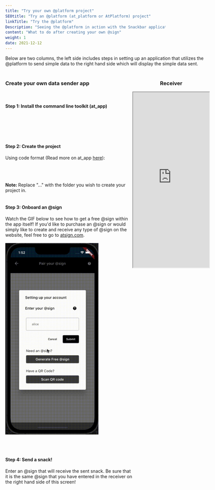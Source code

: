 ```yaml
---
title: "Try your own @platform project"
SEOtitle: "Try an @platform (at_platform or AtPlatform) project"
linkTitle: "Try the @platform"
Description: "Seeing the @platform in action with the Snackbar application"
content: "What to do after creating your own @sign"
weight: 1
date: 2021-12-12
---
```


<style>

@media only screen and (min-width: 600px){
.content{
  row-gap:20px;
  display:grid;
  grid-template-areas:"header header" "left right";
  grid-template-columns:1fr 1fr;
}
.header{
  grid-area:header;
}

.left{
  grid-area:left;
}

.right{
  grid-area:right;
  position: -webkit-sticky;
  position: sticky;
  top: 4em;
  align-self:start;
}
}
</style>

<div class="content">

 <div class="header">
 Below are two columns, the left side includes steps in setting up an application that utilizes the @platform to send simple data to the right hand side which will display the simple data sent.
 </div>

 <div class="right">
  <div>
  <center>
  <h3>Receiver </h3>
  
  <iframe src="https://cconstab.github.io/snackbar/#/" title="Snackbar Code" style="height: 550px; width: 25vw;"></iframe>
  
  </center>
  </div>

 </div>

 <div class="left">
<!-- Step 1 -->
  <h3>Create your own data sender app</h3>
  <br>
  <h4> Step 1: Install the command line toolkit (at_app) </h4>
  <pre style="height:40px; width:400px;overflow:hidden;">
  <div style="margin-left:-15px; margin-top:-50px;">
  <code style="overflow:hidden;">flutter pub global activate at_app</code>
  </div>
  <div style="margin-top:-105px; margin-left:275px;"title="Copy to clipboard" onclick="copyText()">
        <i id="copyIcon" class="fas fa-copy"></i>
      </div>
  </pre>
  <!-- End of Step 1 -->

  <br>

  <!-- Step 2 -->

<h4> Step 2: Create the project </h4>
Using code format (Read more on at_app <a href="https://pub.dev/packages/at_app/example" target=_blank>here</a>):
<pre style="height: 40px; width:400px; overflow:hidden;">
  <div style="margin-left:-15px; margin-top:-50px;">
  <code> at_app create -d snackbar_sender ... </code>
  <!-- </div> -->
  </div>
  
  <div style="margin-top:-125px; margin-left:275px;"title="Copy to clipboard" onclick="copyText2()">
        <i id="copyIcon2" class="fas fa-copy"></i>
      </div>
  </pre>
   <b> Note: </b>  Replace "..." with the folder you wish to create your project in.
   <br>
    <!-- End of Step 2 -->

<br>

  <!-- Step 3 -->

<h4> Step 3: Onboard an @sign </h4>
Watch the GIF below to see how to get a free @sign within the app itself! If you'd like to purchase an @sign or would simply like to create and receive any type of @sign on the website, feel free to go to <a href="https://my.atsign.com/go">atsign.com</a>.
<br></br>

<img src="/Sample_Apps/croppedWT.gif" style="height:600px;">

  <!-- End of Step 3 -->

  <!-- Step 4 -->

<br></br>

  <h4>Step 4: Send a snack! </h4>
  Enter an @sign that will receive the sent snack. Be sure that it is the same @sign that you have entered in the receiver on the right hand side of this screen! 
  </div>
  <!-- End of Steps column -->

</div>

<script>
function copyText(){
  navigator.clipboard.writeText('flutter pub global activate at_app');
  toggleIcon("copyIcon");
  window.setTimeOut(() => toggleIcon("copyIcon"), 500);

}
function copyText2(){
  navigator.clipboard.writeText('at_app create -d snackbar_sender ...');
  toggleIcon("copyIcon2");
}

function toggleIcon(className){
  let el = document.getElementById(className);
  el.classList.toggle("fa-copy");
  el.classList.toggle("fa-check");
}
</script>
